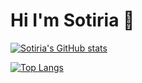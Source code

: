 # Hi I'm Sotiria 👋

[![Sotiria's GitHub stats](https://github-readme-stats.vercel.app/api?username=roulantinou&show_icons=true)](https://github.com/roulantinou/github-readme-stats&show_icons=true)

[![Top Langs](https://github-readme-stats.vercel.app/api/top-langs/?username=roulantinou)](https://github.com/roulantinou/github-readme-stats)

